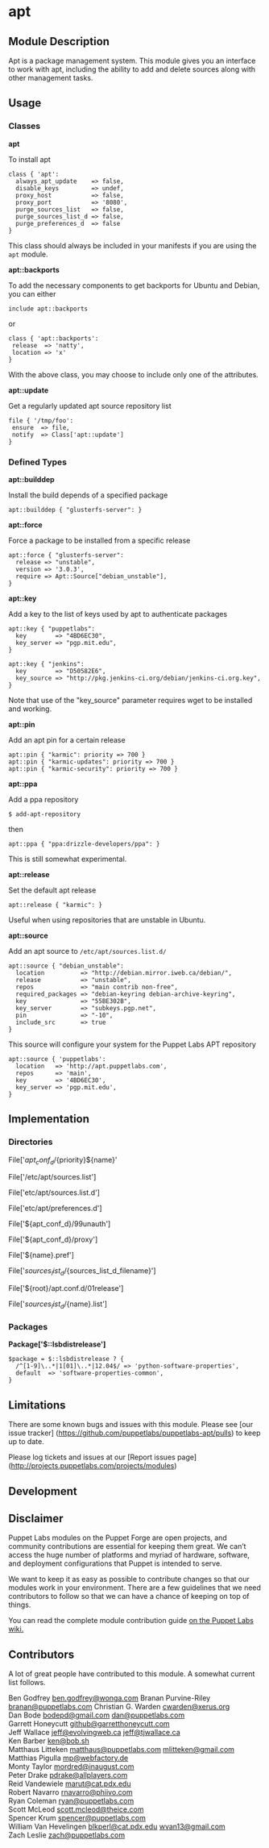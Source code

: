 apt
====

Module Description
-------------------

Apt is a package management system. This module gives you an interface to work with apt, 
including the ability to add and delete sources along with other management tasks. 

Usage
------

### Classes

**apt**

To install apt

    class { 'apt':
      always_apt_update    => false,
      disable_keys         => undef,
      proxy_host           => false,
      proxy_port           => '8080',
      purge_sources_list   => false,
      purge_sources_list_d => false,
      purge_preferences_d  => false
    }
    
This class should always be included in your manifests if you are using the `apt`
module.

**apt::backports**

To add the necessary components to get backports for Ubuntu and Debian, you can either

	include apt::backports
	
 or
 
	class { 'apt::backports':
     release  => 'natty',
     location => 'x'
   	}

With the above class, you may choose to include only one of the attributes. 

**apt::update**

Get a regularly updated apt source repository list

	file { '/tmp/foo':
     ensure  => file,
     notify  => Class['apt::update']
   	}
	
### Defined Types

**apt::builddep**

Install the build depends of a specified package

    apt::builddep { "glusterfs-server": }

**apt::force**

Force a package to be installed from a specific release

    apt::force { "glusterfs-server":
	  release => "unstable",
	  version => '3.0.3',
	  require => Apt::Source["debian_unstable"],
    }

**apt::key**

Add a key to the list of keys used by apt to authenticate packages

    apt::key { "puppetlabs":
      key        => "4BD6EC30",
      key_server => "pgp.mit.edu",
    }

    apt::key { "jenkins":
      key        => "D50582E6",
      key_source => "http://pkg.jenkins-ci.org/debian/jenkins-ci.org.key",
    }

Note that use of the "key_source" parameter requires wget to be installed and working.

**apt::pin**

Add an apt pin for a certain release

    apt::pin { "karmic": priority => 700 }
    apt::pin { "karmic-updates": priority => 700 }
    apt::pin { "karmic-security": priority => 700 }

**apt::ppa**

Add a ppa repository

	$ add-apt-repository

then

    apt::ppa { "ppa:drizzle-developers/ppa": }

This is still somewhat experimental. 

**apt::release**

Set the default apt release

    apt::release { "karmic": }

Useful when using repositories that are unstable in Ubuntu.

**apt::source**

Add an apt source to `/etc/apt/sources.list.d/`

    apt::source { "debian_unstable":
      location          => "http://debian.mirror.iweb.ca/debian/",
      release           => "unstable",
      repos             => "main contrib non-free",
      required_packages => "debian-keyring debian-archive-keyring",
      key               => "55BE302B",
      key_server        => "subkeys.pgp.net",
      pin               => "-10",
      include_src       => true
    }

This source will configure your system for the Puppet Labs APT repository

    apt::source { 'puppetlabs':
      location   => 'http://apt.puppetlabs.com',
      repos      => 'main',
      key        => '4BD6EC30',
      key_server => 'pgp.mit.edu',
    }

Implementation
---------------

### Directories

File['${apt_conf_d}/${priority}${name}'

File['/etc/apt/sources.list']

File['etc/apt/sources.list.d']

File['etc/apt/preferences.d']

File['${apt_conf_d}/99unauth']

File['${apt_conf_d}/proxy']

File['${name}.pref']

File['${sources_list_d}/${sources_list_d_filename}']

File['${root}/apt.conf.d/01release']

File['${sources_list_d}/${name}.list']

### Packages

**Package['$::lsbdistrelease']**
	
	$package = $::lsbdistrelease ? {
	  /^[1-9]\..*|1[01]\..*|12.04$/ => 'python-software-properties',
	  default  => 'software-properties-common',
	}

Limitations
------------

There are some known bugs and issues with this module. Please see [our issue tracker] (https://github.com/puppetlabs/puppetlabs-apt/pulls)
to keep up to date.
	
Please log tickets and issues at our [Report issues page] (http://projects.puppetlabs.com/projects/modules)

Development
------------

 
	
Disclaimer
-----------

Puppet Labs modules on the Puppet Forge are open projects, and community contributions
are essential for keeping them great. We can’t access the huge number of platforms and
myriad of hardware, software, and deployment configurations that Puppet is intended to serve.

We want to keep it as easy as possible to contribute changes so that our modules work
in your environment. There are a few guidelines that we need contributors to follow so
that we can have a chance of keeping on top of things.

You can read the complete module contribution guide [on the Puppet Labs wiki.](http://projects.puppetlabs.com/projects/module-site/wiki/Module_contributing)


Contributors
-------------

A lot of great people have contributed to this module. A somewhat
current list follows.

Ben Godfrey <ben.godfrey@wonga.com>
Branan Purvine-Riley <branan@puppetlabs.com>
Christian G. Warden <cwarden@xerus.org>  
Dan Bode <bodepd@gmail.com> <dan@puppetlabs.com>  
Garrett Honeycutt <github@garretthoneycutt.com>  
Jeff Wallace <jeff@evolvingweb.ca> <jeff@tjwallace.ca>  
Ken Barber <ken@bob.sh>  
Matthaus Litteken <matthaus@puppetlabs.com> <mlitteken@gmail.com>  
Matthias Pigulla <mp@webfactory.de>  
Monty Taylor <mordred@inaugust.com>  
Peter Drake <pdrake@allplayers.com>  
Reid Vandewiele <marut@cat.pdx.edu>  
Robert Navarro <rnavarro@phiivo.com>  
Ryan Coleman <ryan@puppetlabs.com>  
Scott McLeod <scott.mcleod@theice.com>  
Spencer Krum <spencer@puppetlabs.com>  
William Van Hevelingen <blkperl@cat.pdx.edu> <wvan13@gmail.com>  
Zach Leslie <zach@puppetlabs.com>  
